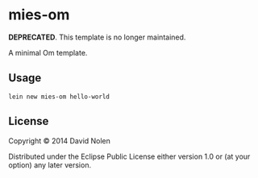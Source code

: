 # mies-om

**DEPRECATED**. This template is no longer maintained.

A minimal Om template.

## Usage

```
lein new mies-om hello-world
```

## License

Copyright © 2014 David Nolen

Distributed under the Eclipse Public License either version 1.0 or (at
your option) any later version.
